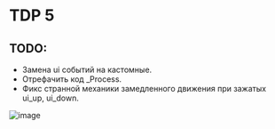 # TDP 5

## TODO:
* Замена ui событий на кастомные.
* Отрефачить код _Process.
* Фикс странной механики замедленного движения при зажатых ui_up, ui_down.

![image](https://github.com/magarich228/TDP5/assets/78496868/e8e352f7-186e-45a4-aea9-f5b1e19b06db)
